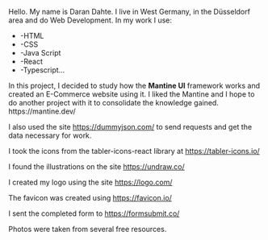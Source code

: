 Hello. My name is Daran Dahte. I live in West Germany, in the Düsseldorf area and do Web Development. In my work I use:
<ul>
 <li>-HTML</li>
 <li>-CSS</li>
 <li>-Java Script</li>
 <li>-React</li>
 <li>-Typescript…</li>
 </ul>
In this project, I decided to study how the <b>Mantine UI</b> framework works and created an E-Commerce website using it. I liked the Mantine and I hope to do another project with it to consolidate the knowledge gained.  https://mantine.dev/ 

I also used the site https://dummyjson.com/ to send requests and get the data necessary for work.

I took the icons from the tabler-icons-react library at https://tabler-icons.io/

I found the illustrations on the site https://undraw.co/

I created my logo using the site https://logo.com/

The favicon was created using https://favicon.io/

I sent the completed form to https://formsubmit.co/

Photos were taken from several free resources.




